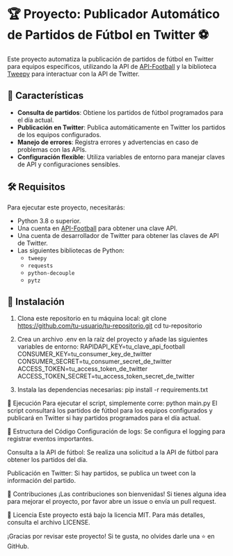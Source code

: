 # 🏆 Proyecto: Publicador Automático de Partidos de Fútbol en Twitter ⚽

Este proyecto automatiza la publicación de partidos de fútbol en Twitter para equipos específicos, utilizando la API de [API-Football](https://www.api-football.com/) y la biblioteca [Tweepy](https://www.tweepy.org/) para interactuar con la API de Twitter.

## 🚀 Características

- **Consulta de partidos**: Obtiene los partidos de fútbol programados para el día actual.
- **Publicación en Twitter**: Publica automáticamente en Twitter los partidos de los equipos configurados.
- **Manejo de errores**: Registra errores y advertencias en caso de problemas con las APIs.
- **Configuración flexible**: Utiliza variables de entorno para manejar claves de API y configuraciones sensibles.

## 🛠️ Requisitos

Para ejecutar este proyecto, necesitarás:

- Python 3.8 o superior.
- Una cuenta en [API-Football](https://www.api-football.com/) para obtener una clave API.
- Una cuenta de desarrollador de Twitter para obtener las claves de API de Twitter.
- Las siguientes bibliotecas de Python:
  - `tweepy`
  - `requests`
  - `python-decouple`
  - `pytz`

## 🔧 Instalación

1. Clona este repositorio en tu máquina local:
   git clone https://github.com/tu-usuario/tu-repositorio.git
   cd tu-repositorio

2. Crea un archivo .env en la raíz del proyecto y añade las siguientes variables de entorno:
RAPIDAPI_KEY=tu_clave_api_football
CONSUMER_KEY=tu_consumer_key_de_twitter
CONSUMER_SECRET=tu_consumer_secret_de_twitter
ACCESS_TOKEN=tu_access_token_de_twitter
ACCESS_TOKEN_SECRET=tu_access_token_secret_de_twitter

3. Instala las dependencias necesarias:
pip install -r requirements.txt



🏃 Ejecución
Para ejecutar el script, simplemente corre:
python main.py
El script consultará los partidos de fútbol para los equipos configurados y publicará en Twitter si hay partidos programados para el día actual.

🧩 Estructura del Código
Configuración de logs: Se configura el logging para registrar eventos importantes.

Consulta a la API de fútbol: Se realiza una solicitud a la API de fútbol para obtener los partidos del día.

Publicación en Twitter: Si hay partidos, se publica un tweet con la información del partido.

🤝 Contribuciones
¡Las contribuciones son bienvenidas! Si tienes alguna idea para mejorar el proyecto, por favor abre un issue o envía un pull request.

📄 Licencia
Este proyecto está bajo la licencia MIT. Para más detalles, consulta el archivo LICENSE.

¡Gracias por revisar este proyecto! Si te gusta, no olvides darle una ⭐ en GitHub.

